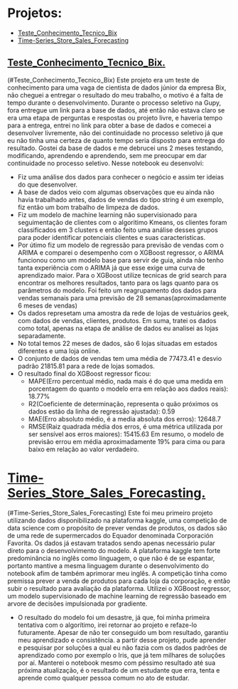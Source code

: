 # Projetos:
* [Teste_Conhecimento_Tecnico_Bix](#Teste_Conhecimento_Tecnico_Bix)
* [Time-Series_Store_Sales_Forecasting](#Time-Series_Store_Sales_Forecasting)

## <a href= 'https://github.com/DorivanKadatzBorba/Notebooks/blob/main/Teste_Conhecimento_Tecnico_Bix.ipynb'> Teste_Conhecimento_Tecnico_Bix.<a>
  (#Teste_Conhecimento_Tecnico_Bix)
  Este projeto era um teste de conhecimento para uma vaga de cientista de dados júnior da empresa Bix, não cheguei a entregar o resultado do meu trabalho, o motivo é a falta de tempo durante o desenvolvimento. Durante o processo seletivo na Gupy, fora entregue um link para a base de dados, até então não estava claro se era uma etapa de perguntas e respostas ou projeto livre, e haveria tempo para a entrega, entrei no link para obter a base de dados e comecei a desenvolver livremente, não dei continuidade no processo seletivo já que eu não tinha uma certeza de quanto tempo seria disposto para entrega do resultado. Gostei da base de dados e me debrucei uns 2 meses testando, modificando, aprendendo e aprendendo, sem me preocupar em dar continuidade no processo seletivo.
  Nesse notebook eu desenvolvi:
  - Fiz uma análise dos dados para conhecer o negócio e assim ter ideias do que desenvolver.
  - A base de dados veio com algumas observações que eu ainda não havia trabalhado antes, dados de vendas do tipo string é um exemplo, fiz então um bom trabalho de limpeza de dados.
  - Fiz um modelo de machine learning não supervisionado para seguimentação de clientes com o algoritimo Kmeans, os clientes foram classificados em 3 clusters e então feito uma análise desses grupos para poder identificar potenciais clientes e suas caracteristicas.
  - Por útimo fiz um modelo de regressão para previsão de vendas com o ARIMA e comparei o desempenho com o XGBoost regressor, o ARIMA funcionou como um modelo base para servir de guia, ainda não tenho tanta experiência com o ARIMA já que esse exige uma curva de aprendizado maior. Para o XGBoost utilize tecnicas de grid search para encontrar os melhores resultados, tanto para os lags quanto para os parâmetros do modelo. Foi feito um reagrupamento dos dados para vendas semanais para uma previsão de 28 semanas(aproximadamente 6 meses de vendas)
  - Os dados represetam uma amostra da rede de lojas de vestuários geek, com dados de vendas, clientes, produtos. Em suma, tratei os dados como total, apenas na etapa de análise de dados eu analisei as lojas separadamente.
  - No total temos 22 meses de dados, são 6 lojas situadas em estados diferentes e uma loja online.
  - O conjunto de dados de vendas tem uma média de 77473.41 e desvio padrão 21815.81 para a rede de lojas somados.
  - O resultado final do XGBoost regressor ficou:
    - MAPE(Erro percentual médio, nada mais é do que uma medida em porcentagem do quanto o modelo erra em relação aos dados reais): 18.77%
    - R2(Coeficiente de determinação, representa o quão próximos os dados estão da linha de regressão ajustada): 0.59
    - MAE(Erro absoluto médio, é a media absoluta dos erros): 12648.7
    - RMSE(Raiz quadrada média dos erros, é uma métrica utilizada por ser sensível aos erros maiores): 15415.63
Em resumo, o modelo de previsão errou em média aproximadamente 19% para cima ou para baixo em relação ao valor verdadeiro.

# <a href= 'https://github.com/DorivanKadatzBorba/Notebooks/blob/main/time-series-store-sales-forecasting.ipynb'>Time-Series_Store_Sales_Forecasting.<a>
(#Time-Series_Store_Sales_Forecasting)
  Este foi meu primeiro projeto utilizando dados disponibilizado na plataforma kaggle, uma competição de data science com o propósito de prever vendas de produtos, os dados são de uma rede de supermercados do Equador denominada Corporación Favorita. Os dados já estavam tratados sendo apenas necessário pular direto para o desenvolvimento do modelo.
  A plataforma kaggle tem forte predominância no inglês como linguagem, o que não é de se espantar, portanto mantive a mesma linguagem durante o desenvolvimento do notebook afim de também aprimorar meu inglês.
  A competição tinha como premissa prever a venda de produtos para cada loja da corporação, e então subir o resultado para avaliação da plataforma.
  Utilizei o XGBoost regressor, um modelo supervisionado de machine learning de regressão baseado em arvore de decisões impulsionada por gradiente.
  - O resultado do modelo foi um desastre, já que, foi minha primeira tentativa com o algorítimo, irei retornar ao projeto e refaze-lo futuramente.
  Apesar de não ter conseguido um bom resultado, garantiu meu aprendizado e consistência. a partir desse projeto, pude aprender e pesquisar por soluções a qual eu não fazia com os dados padrões de aprendizado como por exemplo o Iris, que já tem milhares de soluções por aí.
  Manterei o notebook mesmo com péssimo resultado até sua próxima atualização, é o resultado de um estudante que erra, tenta e aprende como qualquer pessoa comum no ato de estudar.
